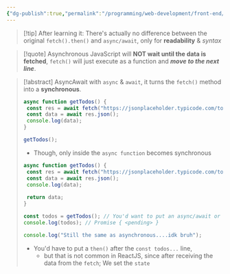 ```yaml
---
{"dg-publish":true,"permalink":"/programming/web-development/front-end/react-js/00-essential-java-script/014-asynchronous-java-script-async-await/","tags":["programming","jsbasics","javascript","JS-Fundamentals"],"created":"2024-12-27T21:14:31.689+08:00"}
---
```



> [!tip] After learning it: 
 There's actually no difference between the original `fetch().then()` and `async/await`, only for __readability__ & _syntax_

> [!quote] Asynchronous
 JavaScript will __NOT wait until the data is fetched__, `fetch()` will just execute as a function and ___move to the next line___.

> [!abstract] AsyncAwait
> with `async` & `await`, it turns the `fetch()` method into a __synchronous__.
> ```js
> async function getTodos() {
>  const res = await fetch("https://jsonplaceholder.typicode.com/todos")
>  const data = await res.json();
>  console.log(data);
> }
> 
> getTodos();
> ```
> - Though, only inside the `async function` becomes synchronous
> ```js
> async function getTodos() {
>  const res = await fetch("https://jsonplaceholder.typicode.com/todos")
>  const data = await res.json();
>  console.log(data);
>  
>  return data;
> }
> 
>const todos = getTodos(); // You'd want to put an async/await or then here if you want to handle this promise again
>console.log(todos); // Promise { <pending> }
>
> console.log("Still the same as asynchronous....idk bruh");
> ```
> - You'd have to put a `then()` after the `const todos...` line,
> 	- but that is not common in ReactJS, since after receiving the data from the `fetch`; We set the `state`

